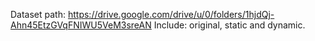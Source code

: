 Dataset path: https://drive.google.com/drive/u/0/folders/1hjdQj-Ahn45EtzGVqFNIWU5VeM3sreAN
Include: original, static and dynamic.